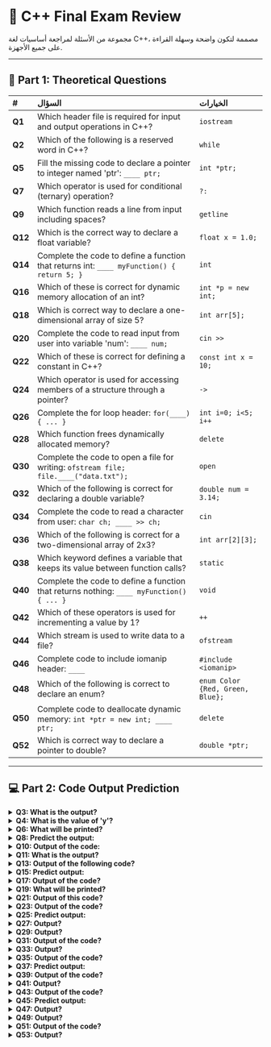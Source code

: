 # 📝 C++ Final Exam Review

مجموعة من الأسئلة لمراجعة أساسيات لغة C++، مصممة لتكون واضحة وسهلة القراءة على جميع الأجهزة.

---

## 🧠 Part 1: Theoretical Questions

| # | السؤال | الخيارات |
| :-- | :--- | :--- |
| **Q1** | Which header file is required for input and output operations in C++? | `iostream` |
| **Q2** | Which of the following is a reserved word in C++? | `while` |
| **Q5** | Fill the missing code to declare a pointer to integer named 'ptr': `____ ptr;` | `int *ptr;` |
| **Q7** | Which operator is used for conditional (ternary) operation? | `?:` |
| **Q9** | Which function reads a line from input including spaces? | `getline` |
| **Q12**| Which is the correct way to declare a float variable? | `float x = 1.0;` |
| **Q14**| Complete the code to define a function that returns int: `____ myFunction() { return 5; }` | `int` |
| **Q16**| Which of these is correct for dynamic memory allocation of an int? | `int *p = new int;` |
| **Q18**| Which is correct way to declare a one-dimensional array of size 5? | `int arr[5];` |
| **Q20**| Complete the code to read input from user into variable 'num': `____ num;` | `cin >>` |
| **Q22**| Which of these is correct for defining a constant in C++? | `const int x = 10;` |
| **Q24**| Which operator is used for accessing members of a structure through a pointer? | `->` |
| **Q26**| Complete the for loop header: `for(____) { ... }` | `int i=0; i<5; i++` |
| **Q28**| Which function frees dynamically allocated memory? | `delete` |
| **Q30**| Complete the code to open a file for writing: `ofstream file; file.____("data.txt");` | `open` |
| **Q32**| Which of the following is correct for declaring a double variable? | `double num = 3.14;` |
| **Q34**| Complete the code to read a character from user: `char ch; ____ >> ch;` | `cin` |
| **Q36**| Which of the following is correct for a two-dimensional array of 2x3? | `int arr[2][3];` |
| **Q38**| Which keyword defines a variable that keeps its value between function calls? | `static` |
| **Q40**| Complete the code to define a function that returns nothing: `____ myFunction() { ... }` | `void` |
| **Q42**| Which of these operators is used for incrementing a value by 1? | `++` |
| **Q44**| Which stream is used to write data to a file? | `ofstream` |
| **Q46**| Complete code to include iomanip header: `____` | `#include <iomanip>` |
| **Q48**| Which of the following is correct to declare an enum? | `enum Color {Red, Green, Blue};` |
| **Q50**| Complete code to deallocate dynamic memory: `int *ptr = new int; ____ ptr;` | `delete` |
| **Q52**| Which is correct way to declare a pointer to double? | `double *ptr;` |

---

## 💻 Part 2: Code Output Prediction

<details>
  <summary><strong>Q3: What is the output?</strong></summary>

  ```cpp
  int x = 5;
  x += 3;
  cout << x;
  ```
  **Answer:** `8`
</details>

<details>
  <summary><strong>Q4: What is the value of 'y'?</strong></summary>

  ```cpp
  int y = 10;
  y--;
  ```
  **Answer:** `9`
</details>

<details>
  <summary><strong>Q6: What will be printed?</strong></summary>

  ```cpp
  int a = 7;
  int b = 2;
  cout << a / b;
  ```
  **Answer:** `3` (Integer division)
</details>

<details>
  <summary><strong>Q8: Predict the output:</strong></summary>

  ```cpp
  int n = 5;
  cout << ++n;
  ```
  **Answer:** `6`
</details>

<details>
  <summary><strong>Q10: Output of the code:</strong></summary>

  ```cpp
  char ch = 'A';
  ch += 2;
  cout << ch;
  ```
  **Answer:** `C`
</details>

<details>
  <summary><strong>Q11: What is the output?</strong></summary>

  ```cpp
  int x = 3, y = 4;
  cout << x * y;
  ```
  **Answer:** `12`
</details>

<details>
  <summary><strong>Q13: Output of the following code?</strong></summary>

  ```cpp
  int a = 5;
  int b = 10;
  cout << (a > b ? a : b);
  ```
  **Answer:** `10`
</details>

<details>
  <summary><strong>Q15: Predict output:</strong></summary>

  ```cpp
  int n = 0;
  for(int i = 0; i < 3; i++) {
      n += i; // 0 + 1 + 2
  }
  cout << n;
  ```
  **Answer:** `3`
</details>

<details>
  <summary><strong>Q17: Output of the code?</strong></summary>

  ```cpp
  int x = 7;
  x %= 3;
  cout << x;
  ```
  **Answer:** `1`
</details>

<details>
  <summary><strong>Q19: What will be printed?</strong></summary>

  ```cpp
  int x = 2;
  int y = ++x + 5; // x becomes 3, then y = 3 + 5
  cout << y;
  ```
  **Answer:** `8`
</details>

<details>
  <summary><strong>Q21: Output of this code?</strong></summary>

  ```cpp
  char ch = 'B';
  ch--;
  cout << ch;
  ```
  **Answer:** `A`
</details>

<details>
  <summary><strong>Q23: Output of the code?</strong></summary>

  ```cpp
  int x = 3;
  int y = x++; // y gets the original value of x (3), then x becomes 4
  cout << y;
  ```
  **Answer:** `3`
</details>

<details>
  <summary><strong>Q25: Predict output:</strong></summary>

  ```cpp
  int a = 1;
  while(a < 4) {
      cout << a;
      a++;
  }
  ```
  **Answer:** `123`
</details>

<details>
  <summary><strong>Q27: Output?</strong></summary>

  ```cpp
  int arr = {1, 2, 3};
  cout << arr;
  ```
  **Answer:** `2`
</details>

<details>
  <summary><strong>Q29: Output?</strong></summary>

  ```cpp
  int x = 2;
  int y = 3;
  cout << x << y;
  ```
  **Answer:** `23`
</details>

<details>
  <summary><strong>Q31: Output of the code?</strong></summary>

  ```cpp
  int x = 4;
  int y = 5;
  cout << x + y * 2; // 4 + 10
  ```
  **Answer:** `14`
</details>

<details>
  <summary><strong>Q33: Output?</strong></summary>

  ```cpp
  int a = 1;
  a += 5;
  cout << a;
  ```
  **Answer:** `6`
</details>

<details>
  <summary><strong>Q35: Output of the code?</strong></summary>

  ```cpp
  int x = 10;
  cout << x / 4;
  ```
  **Answer:** `2` (Integer division)
</details>

<details>
  <summary><strong>Q37: Predict output:</strong></summary>

  ```cpp
  int x = 2;
  int y = 3;
  cout << x * y + 1; // 6 + 1
  ```
  **Answer:** `7`
</details>

<details>
  <summary><strong>Q39: Output of the code?</strong></summary>

  ```cpp
  int a = 3, b = 4;
  cout << (a && b); // Both are non-zero, so true (1)
  ```
  **Answer:** `1`
</details>

<details>
  <summary><strong>Q41: Output?</strong></summary>

  ```cpp
  int x = 5;
  cout << x-- + 2; // 5 + 2 is printed, then x becomes 4
  ```
  **Answer:** `7`
</details>

<details>
  <summary><strong>Q43: Output of the code?</strong></summary>

  ```cpp
  int x = 3;
  int y = 2;
  cout << x % y;
  ```
  **Answer:** `1`
</details>

<details>
  <summary><strong>Q45: Predict output:</strong></summary>

  ```cpp
  int x = 1;
  do {
      cout << x;
      x++;
  } while(x < 4);
  ```
  **Answer:** `123`
</details>

<details>
  <summary><strong>Q47: Output?</strong></summary>

  ```cpp
  #include <iomanip> // Required for setprecision
  // ...
  double x = 3.567;
  cout << fixed << setprecision(2) << x;
  ```
  **Answer:** `3.57`
</details>

<details>
  <summary><strong>Q49: Output?</strong></summary>

  ```cpp
  int arr = {1, 2, 3};
  cout << arr + arr; // 1 + 3
  ```
  **Answer:** `4`
</details>

<details>
  <summary><strong>Q51: Output of the code?</strong></summary>

  ```cpp
  int x = 5;
  int y = 2;
  cout << x % y;
  ```
  **Answer:** `1`
</details>

<details>
  <summary><strong>Q53: Output?</strong></summary>

  ```cpp
  int a = 3, b = 4;
  cout << a << b;
  ```
  **Answer:** `34`
</details>
